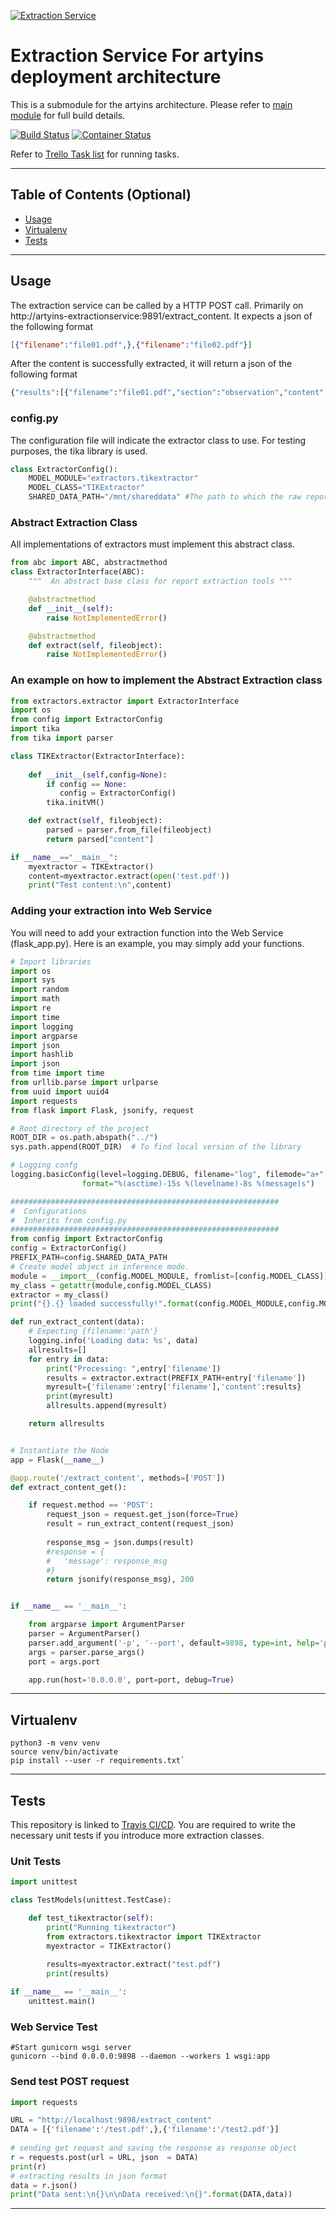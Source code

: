 [![Extraction Service](https://github.com/jax79sg/artyins-extractionservice/raw/master/images/SoftwareArchitectureExtractionService.jpg)]()

# Extraction Service For artyins deployment architecture
This is a submodule for the artyins architecture. Please refer to [main module](https://github.com/jax79sg/artyins) for full build details.

[![Build Status](https://travis-ci.com/jax79sg/artyins-extractionservice.svg?branch=master)](https://travis-ci.com/jax79sg/artyins-extractionservice)
[![Container Status](https://quay.io/repository/jax79sg/artyins-extractionservice/status)](https://quay.io/repository/jax79sg/artyins-extractionservice)


Refer to [Trello Task list](https://trello.com/c/mKnW1fgx) for running tasks.

---

## Table of Contents (Optional)

- [Usage](#Usage)
- [Virtualenv](#Virtualenv)
- [Tests](#Tests)

---

## Usage
The extraction service can be called by a HTTP POST call. Primarily on http://artyins-extractionservice:9891/extract_content. It expects a json of the following format
```json
[{"filename":"file01.pdf",},{"filename":"file02.pdf"}]
```
After the content is successfully extracted, it will return a json of the following format
```python
{"results":[{"filename":"file01.pdf","section":"observation","content":"adfsfswjhrafkf"},{"filename":"file02.pdf","section":"observation","content":"kfsdfjsfsjhsd"}]}
```
### config.py
The configuration file will indicate the extractor class to use. For testing purposes, the tika library is used. 
```python
class ExtractorConfig():    
    MODEL_MODULE="extractors.tikextractor"
    MODEL_CLASS="TIKExtractor"
    SHARED_DATA_PATH="/mnt/shareddata" #The path to which the raw reports must be found
```

### Abstract Extraction Class
All implementations of extractors must implement this abstract class.
```python
from abc import ABC, abstractmethod
class ExtractorInterface(ABC):
    """  An abstract base class for report extraction tools """

    @abstractmethod
    def __init__(self):
        raise NotImplementedError()

    @abstractmethod
    def extract(self, fileobject):
        raise NotImplementedError()
```

### An example on how to implement the Abstract Extraction class
```python
from extractors.extractor import ExtractorInterface
import os
from config import ExtractorConfig
import tika
from tika import parser

class TIKExtractor(ExtractorInterface):
    
    def __init__(self,config=None):
        if config == None:
           config = ExtractorConfig() 
        tika.initVM()

    def extract(self, fileobject):
        parsed = parser.from_file(fileobject)
        return parsed["content"]

if __name__=="__main__":
    myextractor = TIKExtractor()
    content=myextractor.extract(open('test.pdf'))	
    print("Test content:\n",content)
```

### Adding your extraction into Web Service
You will need to add your extraction function into the Web Service (flask_app.py). Here is an example, you may simply add your functions.
```python
# Import libraries
import os
import sys
import random
import math
import re
import time
import logging
import argparse
import json
import hashlib
import json
from time import time
from urllib.parse import urlparse
from uuid import uuid4
import requests
from flask import Flask, jsonify, request

# Root directory of the project
ROOT_DIR = os.path.abspath("../")
sys.path.append(ROOT_DIR)  # To find local version of the library

# Logging confg
logging.basicConfig(level=logging.DEBUG, filename="log", filemode="a+",
                format="%(asctime)-15s %(levelname)-8s %(message)s")

############################################################
#  Configurations
#  Inherits from config.py
############################################################
from config import ExtractorConfig
config = ExtractorConfig()
PREFIX_PATH=config.SHARED_DATA_PATH
# Create model object in inference mode.
module = __import__(config.MODEL_MODULE, fromlist=[config.MODEL_CLASS])
my_class = getattr(module,config.MODEL_CLASS)
extractor = my_class()
print("{}.{} loaded successfully!".format(config.MODEL_MODULE,config.MODEL_CLASS))

def run_extract_content(data):
    # Expecting {filename:'path'}
    logging.info('Loading data: %s', data)
    allresults=[]
    for entry in data:
        print("Processing: ",entry['filename'])
        results = extractor.extract(PREFIX_PATH+entry['filename'])
        myresult={'filename':entry['filename'],'content':results}
        print(myresult)
        allresults.append(myresult)

    return allresults


# Instantiate the Node
app = Flask(__name__)

@app.route('/extract_content', methods=['POST'])
def extract_content_get():

    if request.method == 'POST':
        request_json = request.get_json(force=True)
        result = run_extract_content(request_json)
        
        response_msg = json.dumps(result)
        #response = {
        #   'message': response_msg
        #}
        return jsonify(response_msg), 200


if __name__ == '__main__':

    from argparse import ArgumentParser
    parser = ArgumentParser()
    parser.add_argument('-p', '--port', default=9898, type=int, help='port to listen on')
    args = parser.parse_args()
    port = args.port

    app.run(host='0.0.0.0', port=port, debug=True)
```
---

## Virtualenv
```shell
python3 -m venv venv
source venv/bin/activate
pip install --user -r requirements.txt`
```
---

## Tests 
This repository is linked to [Travis CI/CD](https://travis-ci.com/jax79sg/artyins-extractionservice). You are required to write the necessary unit tests if you introduce more extraction classes.
### Unit Tests
```python
import unittest

class TestModels(unittest.TestCase):

    def test_tikextractor(self):
        print("Running tikextractor")
        from extractors.tikextractor import TIKExtractor
        myextractor = TIKExtractor()
        
        results=myextractor.extract("test.pdf")
        print(results)

if __name__ == '__main__':
    unittest.main()
```

### Web Service Test
```
#Start gunicorn wsgi server
gunicorn --bind 0.0.0.0:9898 --daemon --workers 1 wsgi:app
```
### Send test POST request
```python
import requests 

URL = "http://localhost:9898/extract_content"
DATA = [{'filename':'/test.pdf',},{'filename':'/test2.pdf'}]
  
# sending get request and saving the response as response object 
r = requests.post(url = URL, json  = DATA) 
print(r) 
# extracting results in json format 
data = r.json()
print("Data sent:\n{}\n\nData received:\n{}".format(DATA,data))
```

---

